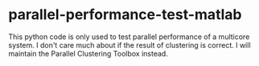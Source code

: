 parallel-performance-test-matlab
================================

This python code is only used to test parallel performance of a multicore system. I don't care much about if the result of clustering is correct. I will maintain the Parallel Clustering Toolbox instead.